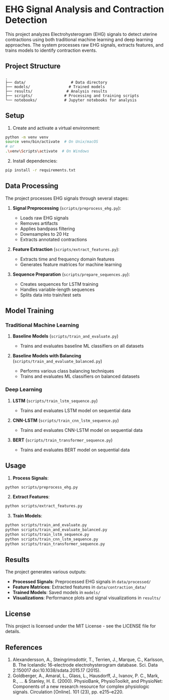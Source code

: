 # EHG Signal Analysis and Contraction Detection

This project analyzes Electrohysterogram (EHG) signals to detect uterine contractions using both traditional machine learning and deep learning approaches. The system processes raw EHG signals, extracts features, and trains models to identify contraction events.

## Project Structure

```
.
├── data/                    # Data directory
├── models/                 # Trained models
├── results/               # Analysis results
├── scripts/              # Processing and training scripts
└── notebooks/            # Jupyter notebooks for analysis
```

## Setup

1. Create and activate a virtual environment:
```bash
python -m venv venv
source venv/bin/activate  # On Unix/macOS
# or
.\venv\Scripts\activate  # On Windows
```

2. Install dependencies:
```bash
pip install -r requirements.txt
```

## Data Processing

The project processes EHG signals through several stages:

1. **Signal Preprocessing** (`scripts/preprocess_ehg.py`):
   - Loads raw EHG signals
   - Removes artifacts
   - Applies bandpass filtering
   - Downsamples to 20 Hz
   - Extracts annotated contractions

2. **Feature Extraction** (`scripts/extract_features.py`):
   - Extracts time and frequency domain features
   - Generates feature matrices for machine learning

3. **Sequence Preparation** (`scripts/prepare_sequences.py`):
   - Creates sequences for LSTM training
   - Handles variable-length sequences
   - Splits data into train/test sets

## Model Training

### Traditional Machine Learning

1. **Baseline Models** (`scripts/train_and_evaluate.py`)
   - Trains and evaluates baseline ML classifiers on all datasets

2. **Baseline Models with Balancing** (`scripts/train_and_evaluate_balanced.py`)
   - Performs various class balancing techniques
   - Trains and evaluates ML classifiers on balanced datasets

### Deep Learning

1. **LSTM** (`scripts/train_lstm_sequence.py`)
   - Trains and evaluates LSTM model on sequential data

2. **CNN-LSTM** (`scripts/train_cnn_lstm_sequence.py`)
   - Trains and evaluates CNN-LSTM model on sequential data

3. **BERT** (`scripts/train_transformer_sequence.py`)
   - Trains and evaluates BERT model on sequential data


## Usage

1. **Process Signals**:
```bash
python scripts/preprocess_ehg.py
```

2. **Extract Features**:
```bash
python scripts/extract_features.py
```

3. **Train Models**:
```bash
python scripts/train_and_evaluate.py
python scripts/train_and_evaluate_balanced.py
python scripts/train_lstm_sequence.py
python scripts/train_cnn_lstm_sequence.py
python scripts/train_transformer_sequence.py
```

## Results

The project generates various outputs:

- **Processed Signals**: Preprocessed EHG signals in `data/processed/`
- **Feature Matrices**: Extracted features in `data/contraction_data/`
- **Trained Models**: Saved models in `models/`
- **Visualizations**: Performance plots and signal visualizations in `results/`

## License

This project is licensed under the MIT License - see the LICENSE file for details.

## References

1. Alexandersson, A., Steingrimsdottir, T., Terrien, J., Marque, C., Karlsson, B. The Icelandic 16-electrode electrohysterogram database. Sci. Data 2:150017 doi:10.1038/sdata.2015.17 (2015).
2. Goldberger, A., Amaral, L., Glass, L., Hausdorff, J., Ivanov, P. C., Mark, R., ... & Stanley, H. E. (2000). PhysioBank, PhysioToolkit, and PhysioNet: Components of a new research resource for complex physiologic signals. Circulation [Online]. 101 (23), pp. e215–e220. 